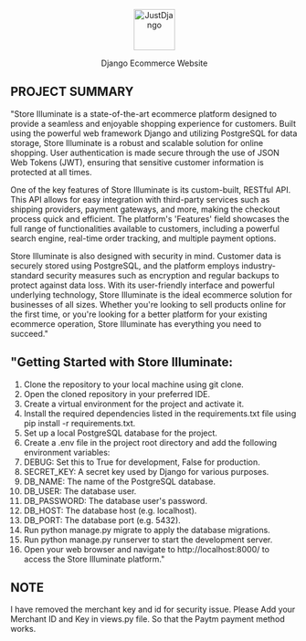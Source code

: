 <p align="center">
  <p align="center">
    <a href="https://justdjango.com/?utm_source=github&utm_medium=logo" target="_blank">
      <img src="https://assets.justdjango.com/static/branding/logo.svg" alt="JustDjango" height="72">
    </a>
  </p>
  <p align="center">
      Django Ecommerce Website
  </p>
</p>

<h2>PROJECT SUMMARY</h2>
"Store Illuminate is a state-of-the-art ecommerce platform designed to provide a seamless and enjoyable shopping experience for customers. Built using the powerful web framework Django and utilizing PostgreSQL for data storage, Store Illuminate is a robust and scalable solution for online shopping. User authentication is made secure through the use of JSON Web Tokens (JWT), ensuring that sensitive customer information is protected at all times.

One of the key features of Store Illuminate is its custom-built, RESTful API. This API allows for easy integration with third-party services such as shipping providers, payment gateways, and more, making the checkout process quick and efficient. The platform's 'Features' field showcases the full range of functionalities available to customers, including a powerful search engine, real-time order tracking, and multiple payment options.

Store Illuminate is also designed with security in mind. Customer data is securely stored using PostgreSQL, and the platform employs industry-standard security measures such as encryption and regular backups to protect against data loss. With its user-friendly interface and powerful underlying technology, Store Illuminate is the ideal ecommerce solution for businesses of all sizes. Whether you're looking to sell products online for the first time, or you're looking for a better platform for your existing ecommerce operation, Store Illuminate has everything you need to succeed."

<h2>"Getting Started with Store Illuminate:</h2>

1. Clone the repository to your local machine using git clone.<br>
2. Open the cloned repository in your preferred IDE.<br>
3. Create a virtual environment for the project and activate it.
4. Install the required dependencies listed in the requirements.txt file using pip install -r requirements.txt.<br>
5. Set up a local PostgreSQL database for the project.<br>
6. Create a .env file in the project root directory and add the following environment variables:<br>
7. DEBUG: Set this to True for development, False for production.<br>
8. SECRET_KEY: A secret key used by Django for various purposes.<br>
9. DB_NAME: The name of the PostgreSQL database.<br>
10. DB_USER: The database user.<br>
11. DB_PASSWORD: The database user's password.<br>
12. DB_HOST: The database host (e.g. localhost).<br>
13. DB_PORT: The database port (e.g. 5432).<br>
14. Run python manage.py migrate to apply the database migrations.<br>
15. Run python manage.py runserver to start the development server.<br>
16. Open your web browser and navigate to http://localhost:8000/ to access the Store Illuminate platform."<br>


<h2>NOTE</h2>
I have removed the merchant key and id for security issue.
Please Add your Merchant ID and Key in views.py file. So that the Paytm payment method works.


